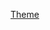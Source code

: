 [Theme](https://addons.mozilla.org/cs/firefox/addon/a-web-browser-renaissance/?utm_source=addons.mozilla.org&utm_medium=referral&utm_content=search)
